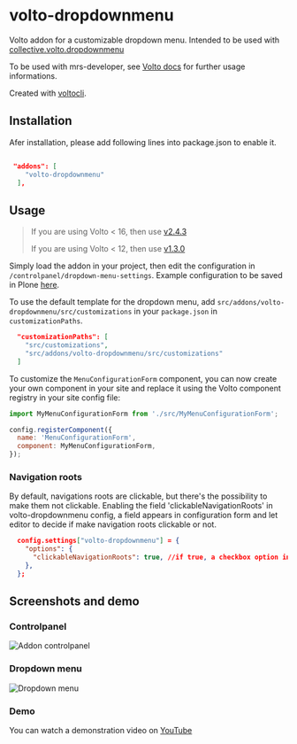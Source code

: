 # volto-dropdownmenu

Volto addon for a customizable dropdown menu.
Intended to be used with [collective.volto.dropdownmenu](https://github.com/collective/collective.volto.dropdownmenu)

To be used with mrs-developer, see [Volto docs](https://docs.voltocms.com/customizing/add-ons/) for further usage informations.

Created with [voltocli](https://github.com/nzambello/voltocli).

## Installation

Afer installation, please add following lines into package.json to enable it.

```json

 "addons": [
    "volto-dropdownmenu"
  ],

```

## Usage

> If you are using Volto < 16, then use [v2.4.3](https://github.com/collective/volto-dropdownmenu/tree/v2.4.3)
>
> If you are using Volto < 12, then use [v1.3.0](https://github.com/collective/volto-dropdownmenu/tree/v1.3.0)

Simply load the addon in your project, then edit the configuration in `/controlpanel/dropdown-menu-settings`.
Example configuration to be saved in Plone [here](./menuConfigurationExample.json).

To use the default template for the dropdown menu, add `src/addons/volto-dropdownmenu/src/customizations` in your `package.json` in `customizationPaths`.

```json
  "customizationPaths": [
    "src/customizations",
    "src/addons/volto-dropdownmenu/src/customizations"
  ]
```

To customize the `MenuConfigurationForm` component, you can now create your own component in your site and replace it using the Volto component registry in your site config file:

```javascript
import MyMenuConfigurationForm from './src/MyMenuConfigurationForm';

config.registerComponent({
  name: 'MenuConfigurationForm',
  component: MyMenuConfigurationForm,
});
```

### Navigation roots

By default, navigations roots are clickable, but there's the possibility to make them not clickable.
Enabling the field 'clickableNavigationRoots' in volto-dropdownmenu config, a field appears in configuration form and let editor to decide if make navigation roots clickable or not.

```json
  config.settings["volto-dropdownmenu"] = {
    "options": {
      "clickableNavigationRoots": true, //if true, a checkbox option in dropdown menu appears
    },
  };
```

## Screenshots and demo

### Controlpanel

![Addon controlpanel](./docs/controlpanel.png)

### Dropdown menu

![Dropdown menu](./docs/dropdown-menu.png)

### Demo

You can watch a demonstration video on [YouTube](https://youtu.be/p2xBpTou26M)
